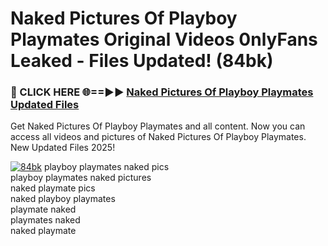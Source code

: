 # Naked Pictures Of Playboy Playmates Original Videos 0nlyFans Leaked - Files Updated! (84bk)

<h3>🔴 CLICK HERE 🌐==►► <a href="https://tinyurl.com/up5wt9bj" rel="nofollow">Naked Pictures Of Playboy Playmates Updated Files</a></h3>

Get Naked Pictures Of Playboy Playmates and all content. Now you can access all videos and pictures of Naked Pictures Of Playboy Playmates. New Updated Files 2025!

[![84bk](https://i.imgur.com/ABiUzMV.gif)](https://tinyurl.com/up5wt9bj)
playboy playmates naked pics<br>
playboy playmates naked pictures<br>
naked playmate pics<br>
naked playboy playmates<br>
playmate naked<br>
playmates naked<br>
naked playmate